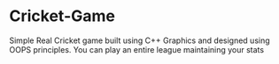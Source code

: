 # Cricket-Game
Simple Real Cricket game built using C++ Graphics and designed using OOPS principles. You can play an entire league maintaining your stats
